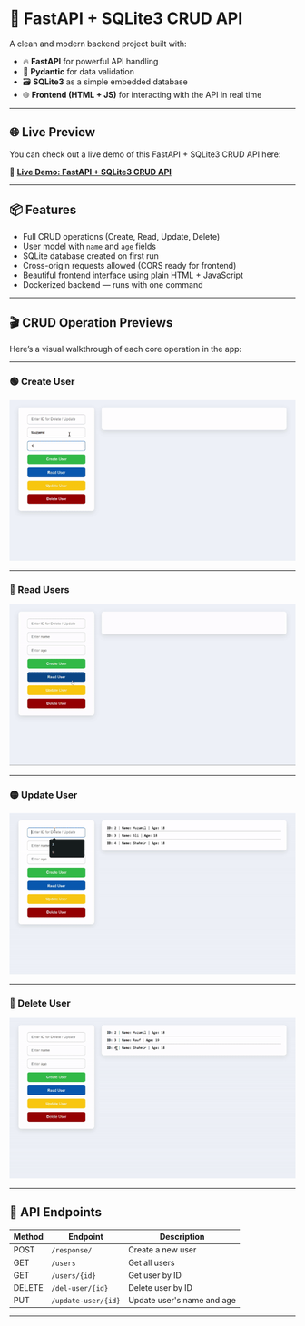 # 🚀 FastAPI + SQLite3 CRUD API

A clean and modern backend project built with:

- 🔥 **FastAPI** for powerful API handling  
- 🧠 **Pydantic** for data validation  
- 🗃️ **SQLite3** as a simple embedded database  
- 🌐 **Frontend (HTML + JS)** for interacting with the API in real time  

---

## 🌐 Live Preview

You can check out a live demo of this FastAPI + SQLite3 CRUD API here:

🔗 [**Live Demo: FastAPI + SQLite3 CRUD API**](https://your-live-preview-url.example.com)

---

## 📦 Features

- Full CRUD operations (Create, Read, Update, Delete)  
- User model with `name` and `age` fields  
- SQLite database created on first run  
- Cross-origin requests allowed (CORS ready for frontend)  
- Beautiful frontend interface using plain HTML + JavaScript  
- Dockerized backend — runs with one command  

---

## 🎬 CRUD Operation Previews

Here’s a visual walkthrough of each core operation in the app:

---

### 🟢 Create User

<img src="gifs/create.gif" alt="Create User" width="600"/>

---

### 🔵 Read Users

<img src="gifs/read.gif" alt="Read Users" width="600"/>

---

### 🟡 Update User

<img src="gifs/update.gif" alt="Update User" width="600"/>

---

### 🔴 Delete User

<img src="gifs/delete.gif" alt="Delete User" width="600"/>

---

## 🧪 API Endpoints

| Method | Endpoint                  | Description                  |
|--------|---------------------------|------------------------------|
| POST   | `/response/`              | Create a new user            |
| GET    | `/users`                  | Get all users                |
| GET    | `/users/{id}`             | Get user by ID               |
| DELETE | `/del-user/{id}`          | Delete user by ID            |
| PUT    | `/update-user/{id}`       | Update user's name and age   |

---
